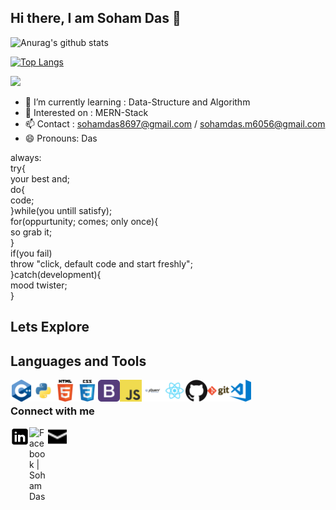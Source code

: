 ## Hi there, I am Soham Das 👋
![Anurag's github stats](https://github-readme-stats.vercel.app/api?username=Soham2020&count_private=true&show_icons=true&theme=radical&hide_rank=true)

[![Top Langs](https://github-readme-stats.vercel.app/api/top-langs/?username=Soham2020&layout=compact)](https://github.com/anuraghazra/github-readme-stats)

![](https://visitor-badge.glitch.me/badge?page_id=Soham2020)

- 🌱 I’m currently learning : Data-Structure and Algorithm  
- 👯 Interested on : MERN-Stack 
- 📫 Contact : sohamdas8697@gmail.com / sohamdas.m6056@gmail.com
- 😄 Pronouns: Das

always:<br>
try{<br>
  your best and;<br>
  do{<br>
    code;<br>
  }while(you untill satisfy);<br>
  for(oppurtunity; comes; only once){<br>
    so grab it;<br>
  }<br>
  if(you fail)<br>
    throw "click, default code and start freshly";<br>
}catch(development){<br>
  mood twister;<br>
}<br>

## Lets Explore #

## Languages and Tools 

<img align="left" alt="c++" width="35px" src="https://raw.githubusercontent.com/github/explore/80688e429a7d4ef2fca1e82350fe8e3517d3494d/topics/cpp/cpp.png" />
<img align="left" alt="git" width="35px" src="https://raw.githubusercontent.com/github/explore/80688e429a7d4ef2fca1e82350fe8e3517d3494d/topics/python/python.png" />
<img align="left" alt="html" width="35px" src="https://raw.githubusercontent.com/github/explore/80688e429a7d4ef2fca1e82350fe8e3517d3494d/topics/html/html.png" />
<img align="left" alt="css" width="35px" src="https://raw.githubusercontent.com/github/explore/80688e429a7d4ef2fca1e82350fe8e3517d3494d/topics/css/css.png" />
<img align="left" alt="git" width="35px" src="https://raw.githubusercontent.com/github/explore/80688e429a7d4ef2fca1e82350fe8e3517d3494d/topics/bootstrap/bootstrap.png" />
<img align="left" alt="js" width="35px" src="https://raw.githubusercontent.com/github/explore/80688e429a7d4ef2fca1e82350fe8e3517d3494d/topics/javascript/javascript.png" />
<img align="left" alt="js" width="35px" src="https://raw.githubusercontent.com/github/explore/80688e429a7d4ef2fca1e82350fe8e3517d3494d/topics/jquery/jquery.png" />
<img align="left" alt="react" width="35px" src="https://raw.githubusercontent.com/github/explore/80688e429a7d4ef2fca1e82350fe8e3517d3494d/topics/react/react.png" />
<img align="left" alt="git" width="35px" src="https://raw.githubusercontent.com/github/explore/78df643247d429f6cc873026c0622819ad797942/topics/github/github.png" />
<img align="left" alt="git" width="35px" src="https://raw.githubusercontent.com/github/explore/80688e429a7d4ef2fca1e82350fe8e3517d3494d/topics/git/git.png" />
<img align="left" alt="git" width="35px" src="https://raw.githubusercontent.com/github/explore/80688e429a7d4ef2fca1e82350fe8e3517d3494d/topics/visual-studio-code/visual-studio-code.png" />
<br />



### Connect with me

[<img align="left" alt="LinkedIn | Soham Das" width="30px" src="https://github.com/simple-icons/simple-icons/raw/develop/icons/linkedin.svg" />](https://www.linkedin.com/in/soham-das-2a0467190/)
[<img align="left" alt="Facebook | Soham Das" width="30px" src="https://github.com/simple-icons/simple-icons/raw/develop/icons/facebook.svg" />](https://www.facebook.com/profile.php?id=100011066049721)
[<img align="left" alt="Email | Soham Das" width="30px" src="https://raw.githubusercontent.com/iconic/open-iconic/master/svg/envelope-closed.svg" />](mailto:sohamdas8697@gmail.com)
<br />





